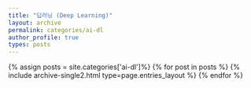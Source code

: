```yaml
---
title: "딥러닝 (Deep Learning)"
layout: archive
permalink: categories/ai-dl
author_profile: true
types: posts
---
```


{% assign posts = site.categories['ai-dl']%}
{% for post in posts %}
  {% include archive-single2.html type=page.entries_layout %}
{% endfor %}
